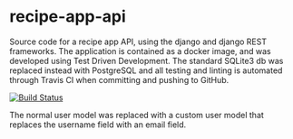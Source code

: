 # recipe-app-api
Source code for a recipe app API, using the django and django REST frameworks. The application is contained as a docker image, and was developed using Test Driven Development. The standard SQLite3 db was replaced instead with PostgreSQL and all testing and linting is automated through Travis CI when committing and pushing to GitHub.

[![Build Status](https://www.travis-ci.com/DanielLund/recipe-app-api.svg?branch=main)](https://www.travis-ci.com/github/DanielLund/recipe-app-api)

The normal user model was replaced with a custom user model that replaces the username field with an email field.
